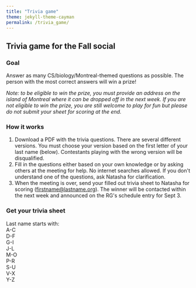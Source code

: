 ```yaml
---
title: "Trivia game"
theme: jekyll-theme-cayman
permalink: /trivia_game/
--- 
```


## Trivia game for the Fall social

### Goal 
Answer as many CS/biology/Montreal-themed questions as possible. The person with the most correct answers will win a prize! <br />

*Note: to be eligible to win the prize, you must provide an address on the island of Montreal where it can be dropped off in the next week. If you are not eligible to win the prize, you are still welcome to play for fun but please do not submit your sheet for scoring at the end.*

### How it works
1. Download a PDF with the trivia questions. There are several different versions. You must choose your version based on the first letter of your last name (below). Contestants playing with the wrong version will be disqualified.
2. Fill in the questions either based on your own knowledge or by asking others at the meeting for help. No internet searches allowed. If you don't understand one of the questions, ask Natasha for clarification.
3. When the meeting is over, send your filled out trivia sheet to Natasha for scoring (firstname@lastname.org). The winner will be contacted within the next week and announced on the RG's schedule entry for Sept 3.

### Get your trivia sheet
Last name starts with: <br />
A-C <br />
D-F <br />
G-I <br />
J-L <br />
M-O <br />
P-R <br />
S-U <br />
V-X <br />
Y-Z <br />
